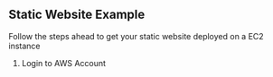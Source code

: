 Static Website Example
----------------------

Follow the steps ahead to get your static website deployed on a EC2 instance 

1. Login to AWS Account

